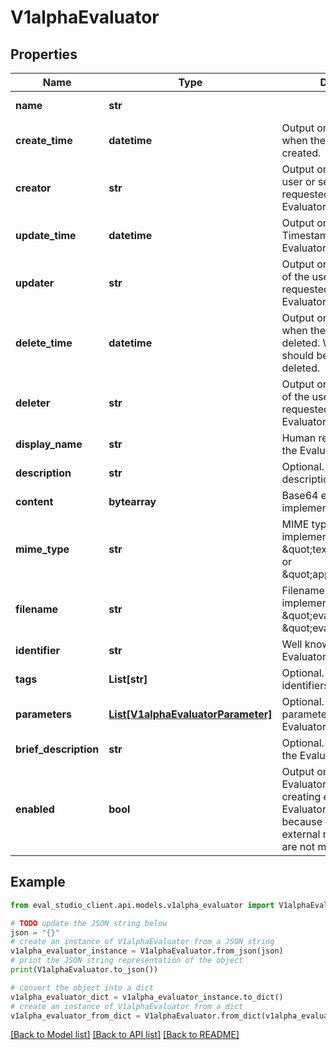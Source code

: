# V1alphaEvaluator


## Properties

Name | Type | Description | Notes
------------ | ------------- | ------------- | -------------
**name** | **str** |  | [optional] [readonly] 
**create_time** | **datetime** | Output only. Timestamp when the Evaluator was created. | [optional] [readonly] 
**creator** | **str** | Output only. Name of the user or service that requested creation of the Evaluator. | [optional] [readonly] 
**update_time** | **datetime** | Output only. Optional. Timestamp when the Evaluator was last updated. | [optional] [readonly] 
**updater** | **str** | Output only. Optional. Name of the user or service that requested update of the Evaluator. | [optional] [readonly] 
**delete_time** | **datetime** | Output only. Optional. Set when the Evaluator is deleted. When set Evaluator should be considered as deleted. | [optional] [readonly] 
**deleter** | **str** | Output only. Optional. Name of the user or service that requested deletion of the Evaluator. | [optional] [readonly] 
**display_name** | **str** | Human readable name of the Evaluator. | [optional] 
**description** | **str** | Optional. Arbitrary description of the Evaluator. | [optional] 
**content** | **bytearray** | Base64 encoded Evaluator implementation. | [optional] 
**mime_type** | **str** | MIME type of the Evaluator implementation, e.g.: \&quot;text/x-python\&quot; or \&quot;application/zip\&quot;. | [optional] 
**filename** | **str** | Filename of the Evaluator implementation, e.g.: \&quot;evaluator.py\&quot; or \&quot;evaluator.zip\&quot;. | [optional] 
**identifier** | **str** | Well known identifier of the Evaluator implementation. | [optional] 
**tags** | **List[str]** | Optional. Tags or other identifiers of the Evaluator. | [optional] 
**parameters** | [**List[V1alphaEvaluatorParameter]**](V1alphaEvaluatorParameter.md) | Optional. Additional parameters of the Evaluator. | [optional] 
**brief_description** | **str** | Optional. Short preview of the Evaluator&#39;s description. | [optional] 
**enabled** | **bool** | Output only. Whether this Evaluator can be used for creating evaluations. Evaluator might be disabled because it has some external requirements that are not met. | [optional] [readonly] 

## Example

```python
from eval_studio_client.api.models.v1alpha_evaluator import V1alphaEvaluator

# TODO update the JSON string below
json = "{}"
# create an instance of V1alphaEvaluator from a JSON string
v1alpha_evaluator_instance = V1alphaEvaluator.from_json(json)
# print the JSON string representation of the object
print(V1alphaEvaluator.to_json())

# convert the object into a dict
v1alpha_evaluator_dict = v1alpha_evaluator_instance.to_dict()
# create an instance of V1alphaEvaluator from a dict
v1alpha_evaluator_from_dict = V1alphaEvaluator.from_dict(v1alpha_evaluator_dict)
```
[[Back to Model list]](../README.md#documentation-for-models) [[Back to API list]](../README.md#documentation-for-api-endpoints) [[Back to README]](../README.md)


